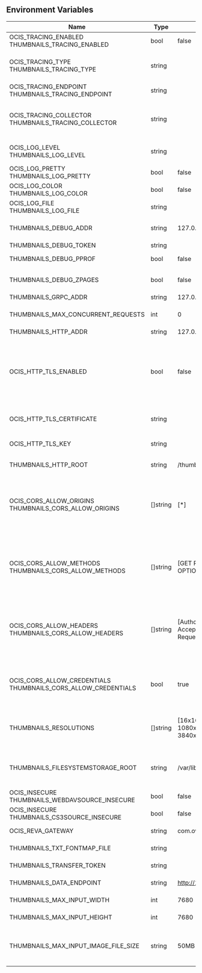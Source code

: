 ## Environment Variables

| Name | Type | Default Value | Description |
|------|------|---------------|-------------|
| OCIS_TRACING_ENABLED<br/>THUMBNAILS_TRACING_ENABLED | bool | false | Activates tracing.|
| OCIS_TRACING_TYPE<br/>THUMBNAILS_TRACING_TYPE | string |  | The type of tracing. Defaults to '', which is the same as 'jaeger'. Allowed tracing types are 'jaeger' and '' as of now.|
| OCIS_TRACING_ENDPOINT<br/>THUMBNAILS_TRACING_ENDPOINT | string |  | The endpoint of the tracing agent.|
| OCIS_TRACING_COLLECTOR<br/>THUMBNAILS_TRACING_COLLECTOR | string |  | The HTTP endpoint for sending spans directly to a collector, i.e. http://jaeger-collector:14268/api/traces. Only used if the tracing endpoint is unset.|
| OCIS_LOG_LEVEL<br/>THUMBNAILS_LOG_LEVEL | string |  | The log level. Valid values are: 'panic', 'fatal', 'error', 'warn', 'info', 'debug', 'trace'.|
| OCIS_LOG_PRETTY<br/>THUMBNAILS_LOG_PRETTY | bool | false | Activates pretty log output.|
| OCIS_LOG_COLOR<br/>THUMBNAILS_LOG_COLOR | bool | false | Activates colorized log output.|
| OCIS_LOG_FILE<br/>THUMBNAILS_LOG_FILE | string |  | The path to the log file. Activates logging to this file if set.|
| THUMBNAILS_DEBUG_ADDR | string | 127.0.0.1:9189 | Bind address of the debug server, where metrics, health, config and debug endpoints will be exposed.|
| THUMBNAILS_DEBUG_TOKEN | string |  | Token to secure the metrics endpoint.|
| THUMBNAILS_DEBUG_PPROF | bool | false | Enables pprof, which can be used for profiling.|
| THUMBNAILS_DEBUG_ZPAGES | bool | false | Enables zpages, which can be used for collecting and viewing in-memory traces.|
| THUMBNAILS_GRPC_ADDR | string | 127.0.0.1:9185 | The bind address of the GRPC service.|
| THUMBNAILS_MAX_CONCURRENT_REQUESTS | int | 0 | Number of maximum concurrent thumbnail requests. Default is 0 which is unlimited.|
| THUMBNAILS_HTTP_ADDR | string | 127.0.0.1:9186 | The bind address of the HTTP service.|
| OCIS_HTTP_TLS_ENABLED | bool | false | Activates TLS for the http based services using the server certifcate and key configured via OCIS_HTTP_TLS_CERTIFICATE and OCIS_HTTP_TLS_KEY. If OCIS_HTTP_TLS_CERTIFICATE is not set a temporary server certificate is generated - to be used with PROXY_INSECURE_BACKEND=true.|
| OCIS_HTTP_TLS_CERTIFICATE | string |  | Path/File name of the TLS server certificate (in PEM format) for the http services.|
| OCIS_HTTP_TLS_KEY | string |  | Path/File name for the TLS certificate key (in PEM format) for the server certificate to use for the http services.|
| THUMBNAILS_HTTP_ROOT | string | /thumbnails | Subdirectory that serves as the root for this HTTP service.|
| OCIS_CORS_ALLOW_ORIGINS<br/>THUMBNAILS_CORS_ALLOW_ORIGINS | []string | [*] | A list of allowed CORS origins. See following chapter for more details: *Access-Control-Allow-Origin* at https://developer.mozilla.org/en-US/docs/Web/HTTP/Headers/Access-Control-Allow-Origin. See the Environment Variable Types description for more details.|
| OCIS_CORS_ALLOW_METHODS<br/>THUMBNAILS_CORS_ALLOW_METHODS | []string | [GET POST PUT PATCH DELETE OPTIONS] | A list of allowed CORS methods. See following chapter for more details: *Access-Control-Request-Method* at https://developer.mozilla.org/en-US/docs/Web/HTTP/Headers/Access-Control-Request-Method. See the Environment Variable Types description for more details.|
| OCIS_CORS_ALLOW_HEADERS<br/>THUMBNAILS_CORS_ALLOW_HEADERS | []string | [Authorization Origin Content-Type Accept X-Requested-With X-Request-Id Cache-Control] | A list of allowed CORS headers. See following chapter for more details: *Access-Control-Request-Headers* at https://developer.mozilla.org/en-US/docs/Web/HTTP/Headers/Access-Control-Request-Headers. See the Environment Variable Types description for more details.|
| OCIS_CORS_ALLOW_CREDENTIALS<br/>THUMBNAILS_CORS_ALLOW_CREDENTIALS | bool | true | Allow credentials for CORS.See following chapter for more details: *Access-Control-Allow-Credentials* at https://developer.mozilla.org/en-US/docs/Web/HTTP/Headers/Access-Control-Allow-Credentials.|
| THUMBNAILS_RESOLUTIONS | []string | [16x16 32x32 64x64 128x128 1080x1920 1920x1080 2160x3840 3840x2160 4320x7680 7680x4320] | The supported list of target resolutions in the format WidthxHeight like 32x32. You can define any resolution as required. See the Environment Variable Types description for more details.|
| THUMBNAILS_FILESYSTEMSTORAGE_ROOT | string | /var/lib/ocis/thumbnails | The directory where the filesystem storage will store the thumbnails. If not defined, the root directory derives from $OCIS_BASE_DATA_PATH/thumbnails.|
| OCIS_INSECURE<br/>THUMBNAILS_WEBDAVSOURCE_INSECURE | bool | false | Ignore untrusted SSL certificates when connecting to the webdav source.|
| OCIS_INSECURE<br/>THUMBNAILS_CS3SOURCE_INSECURE | bool | false | Ignore untrusted SSL certificates when connecting to the CS3 source.|
| OCIS_REVA_GATEWAY | string | com.owncloud.api.gateway | CS3 gateway used to look up user metadata|
| THUMBNAILS_TXT_FONTMAP_FILE | string |  | The path to a font file for txt thumbnails.|
| THUMBNAILS_TRANSFER_TOKEN | string |  | The secret to sign JWT to download the actual thumbnail file.|
| THUMBNAILS_DATA_ENDPOINT | string | http://127.0.0.1:9186/thumbnails/data | The HTTP endpoint where the actual thumbnail file can be downloaded.|
| THUMBNAILS_MAX_INPUT_WIDTH | int | 7680 | The maximum width of an input image which is being processed.|
| THUMBNAILS_MAX_INPUT_HEIGHT | int | 7680 | The maximum height of an input image which is being processed.|
| THUMBNAILS_MAX_INPUT_IMAGE_FILE_SIZE | string | 50MB | The maximum file size of an input image which is being processed. Usable common abbreviations: [KB, KiB, MB, MiB, GB, GiB, TB, TiB, PB, PiB, EB, EiB], example: 2GB.|